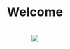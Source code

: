 <head>
  <link rel="preconnect" href="https://fonts.googleapis.com">
  <link rel="preconnect" href="https://fonts.gstatic.com" crossorigin>
  <link href="https://fonts.googleapis.com/css2?family=Fira+Code:wght@500&display=swap" rel="stylesheet">
<head>
<body>
  <h1 align="center">Welcome</h1>
  <br>
  
  <div align="center">
    <a href="https://github.com/anuraghazra/github-readme-stats">
      <img  src="https://github-readme-stats.vercel.app/api?username=LeftAutomated&&show_icons=true&theme=radical"/>
    </a>
  </div>
<body>
